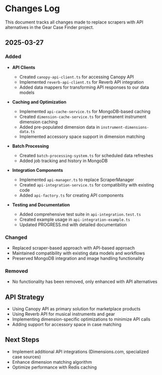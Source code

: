 # Changes Log

This document tracks all changes made to replace scrapers with API alternatives in the Gear Case Finder project.

## 2025-03-27

### Added
- **API Clients**
  - Created `canopy-api-client.ts` for accessing Canopy API
  - Implemented `reverb-api-client.ts` for Reverb API integration
  - Added data mappers for transforming API responses to our data models

- **Caching and Optimization**
  - Implemented `api-cache-service.ts` for MongoDB-based caching
  - Created `dimension-cache-service.ts` for permanent instrument dimension caching
  - Added pre-populated dimension data in `instrument-dimensions-data.ts`
  - Implemented accessory space support in dimension matching

- **Batch Processing**
  - Created `batch-processing-system.ts` for scheduled data refreshes
  - Added job tracking and history in MongoDB

- **Integration Components**
  - Implemented `api-manager.ts` to replace ScraperManager
  - Created `api-integration-service.ts` for compatibility with existing code
  - Added `api-factory.ts` for creating API components

- **Testing and Documentation**
  - Added comprehensive test suite in `api-integration.test.ts`
  - Created example usage in `api-integration-example.ts`
  - Updated PROGRESS.md with detailed documentation

### Changed
- Replaced scraper-based approach with API-based approach
- Maintained compatibility with existing data models and workflows
- Preserved MongoDB integration and image handling functionality

### Removed
- No functionality has been removed, only enhanced with API alternatives

## API Strategy
- Using Canopy API as primary solution for marketplace products
- Using Reverb API for musical instruments and gear
- Implementing dimension-specific optimizations to minimize API calls
- Adding support for accessory space in case matching

## Next Steps
- Implement additional API integrations (Dimensions.com, specialized case sources)
- Enhance dimension matching algorithm
- Optimize performance with Redis caching
